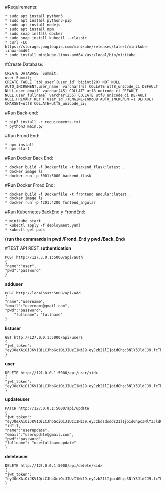 #Requirements:
	
	* sudo apt install python3
	* sudo apt install python3-pip
	* sudo apt install nodejs
	* sudo apt install npm
	* sudo snap install docker
	* sudo snap install kubectl --classic
	* curl -LO https://storage.googleapis.com/minikube/releases/latest/minikube-linux-amd64
	* sudo install minikube-linux-amd64 /usr/local/bin/minikube

#Create Database:

	CREATE DATABASE `Summit;
	user Summit;
	CREATE TABLE `tbl_user`(user_id` bigint(20) NOT NULL AUTO_INCREMENT,user_name` varchar(45) COLLATE utf8_unicode_ci DEFAULT NULL,user_email` varchar(45) COLLATE utf8_unicode_ci DEFAULT NULL,user_fullname` varchar(255) COLLATE utf8_unicode_ci DEFAULT NULL,PRIMARY KEY (`user_id`))ENGINE=InnoDB AUTO_INCREMENT=1 DEFAULT CHARSET=utf8 COLLATE=utf8_unicode_ci;

#Run Back-end:

	* pip3 install -r requirements.txt
	* python3 main.py

#Run Frond End:

	* npm install
	* npm start

#Run Docker Back End:

	* docker build -f Dockerfile -t backend_flask:latest .
	* docker image ls
	* docker run -p 5001:5000 backend_flask

#Run Docker Frond End:

	* docker build -f Dockerfile -t frontend_angular:latest .
	* docker image ls
	* docker run -p 4201:4200 fontend_angular

#Run Kubernetes BackEnd y FrondEnd:

	* minikube start
	* kubectl apply -f deployment.yaml
	* kubectl get pods

**(run the commands in pwd /Frond_End y pwd /Back_End)**

#TEST API REST
**authentication**
	
	POST http://127.0.0.1:5000/api/auth
	{
	"name":"user",
	"pwd":"password"
	}
	
**adduser**

	POST http://localhost:5000/api/add
	{
	"name":"username",
	"email":"username@gmail.com",
	"pwd":"password",
    	"fullname": "fullname"
	}
**listuser**
	
	GET http://127.0.0.1:5000/api/users
	{
 	"jwt_token": "eyJ0eXAiOiJKV1QiLCJhbGciOiJIUzI1NiJ9.eyJzb21lIjoidGhpc3NlY3JldCJ9.fcTkRge5MtBonh67TXgfxJmOW0cJeOsUxLeHmDIMhiY"
	}

**user**
	
	DELETE http://127.0.0.1:5000/api/user/<id>
	{
	"jwt_token": "eyJ0eXAiOiJKV1QiLCJhbGciOiJIUzI1NiJ9.eyJzb21lIjoidGhpc3NlY3JldCJ9.fcTkRge5MtBonh67TXgfxJmOW0cJeOsUxLeHmDIMhiY"
	}

**updateuser**
	
	PATCH http://127.0.0.1:5000/api/update
	{
	"jwt_token": "eyJ0eXAiOiJKV1QiLCJhbGciOiJIUzI1NiJ9.eyJzbdsdsdds21lIjoidGhpc3NlY3JldCJ9.fcTkRge5MtBonh67TXgfxJmOW0cJeOsUxLeHmDIMhiY",
	"id":1,
	"name":"userupdate",
	"email":"userupdate@gmail.com",
	"pwd":"password",
	"fullname": "userfullnameupdate"
	}

**deleteuser**
	
	DELETE http://127.0.0.1:5000/api/delete/<id>
	{
	"jwt_token": "eyJ0eXAiOiJKV1QiLCJhbGciOiJIUzI1NiJ9.eyJzb21lIjoidGhpc3NlY3JldCJ9.fcTkRge5MtBonh67TXgfxJmOW0cJeOsUxLeHmDIMhiY"
	}


